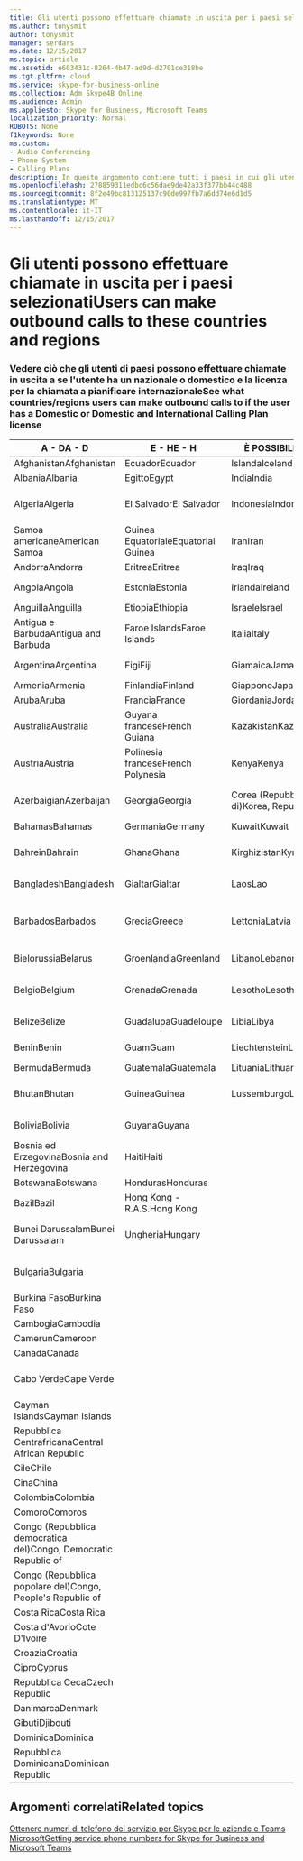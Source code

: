 ```yaml
---
title: Gli utenti possono effettuare chiamate in uscita per i paesi selezionati
ms.author: tonysmit
author: tonysmit
manager: serdars
ms.date: 12/15/2017
ms.topic: article
ms.assetid: e603431c-8264-4b47-ad9d-d2701ce318be
ms.tgt.pltfrm: cloud
ms.service: skype-for-business-online
ms.collection: Adm_Skype4B_Online
ms.audience: Admin
ms.appliesto: Skype for Business, Microsoft Teams
localization_priority: Normal
ROBOTS: None
f1keywords: None
ms.custom:
- Audio Conferencing
- Phone System
- Calling Plans
description: In questo argomento contiene tutti i paesi in cui gli utenti possono effettuare chiamate in uscita se dispongono di un piano di chiamata.
ms.openlocfilehash: 278859311edbc6c56dae9de42a33f377bb44c488
ms.sourcegitcommit: 8f2e49bc813125137c90de997fb7a6dd74e6d1d5
ms.translationtype: MT
ms.contentlocale: it-IT
ms.lasthandoff: 12/15/2017
---
```

# <a name="users-can-make-outbound-calls-to-these-countries-and-regions"></a><span data-ttu-id="8797c-103">Gli utenti possono effettuare chiamate in uscita per i paesi selezionati</span><span class="sxs-lookup"><span data-stu-id="8797c-103">Users can make outbound calls to these countries and regions</span></span>

### <a name="see-what-countriesregions-users-can-make-outbound-calls-to-if-the-user-has-a-domestic-or-domestic-and-international-calling-plan-license"></a><span data-ttu-id="8797c-104">Vedere ciò che gli utenti di paesi possono effettuare chiamate in uscita a se l'utente ha un nazionale o domestico e la licenza per la chiamata a pianificare internazionale</span><span class="sxs-lookup"><span data-stu-id="8797c-104">See what countries/regions users can make outbound calls to if the user has a Domestic or Domestic and International Calling Plan license</span></span>


|<span data-ttu-id="8797c-105">**A - D**</span><span class="sxs-lookup"><span data-stu-id="8797c-105">**A - D**</span></span>| <span data-ttu-id="8797c-106">**E - H**</span><span class="sxs-lookup"><span data-stu-id="8797c-106">**E - H**</span></span>|<span data-ttu-id="8797c-107">**È POSSIBILE - L**</span><span class="sxs-lookup"><span data-stu-id="8797c-107">**I - L**</span></span>|<span data-ttu-id="8797c-108">**M - O**</span><span class="sxs-lookup"><span data-stu-id="8797c-108">**M - O**</span></span>|<span data-ttu-id="8797c-109">**P - S**</span><span class="sxs-lookup"><span data-stu-id="8797c-109">**P - S**</span></span>|<span data-ttu-id="8797c-110">**T - Z**</span><span class="sxs-lookup"><span data-stu-id="8797c-110">**T - Z**</span></span>|
---|---|---|---|---|---|
|<span data-ttu-id="8797c-111">Afghanistan</span><span class="sxs-lookup"><span data-stu-id="8797c-111">Afghanistan</span></span>|<span data-ttu-id="8797c-112">Ecuador</span><span class="sxs-lookup"><span data-stu-id="8797c-112">Ecuador</span></span> |<span data-ttu-id="8797c-113">Islanda</span><span class="sxs-lookup"><span data-stu-id="8797c-113">Iceland</span></span> |<span data-ttu-id="8797c-114">Macao</span><span class="sxs-lookup"><span data-stu-id="8797c-114">Macau</span></span> |<span data-ttu-id="8797c-115">Pakistan</span><span class="sxs-lookup"><span data-stu-id="8797c-115">Pakistan</span></span> |<span data-ttu-id="8797c-116">Taiwan</span><span class="sxs-lookup"><span data-stu-id="8797c-116">Taiwan</span></span>   |
|<span data-ttu-id="8797c-117">Albania</span><span class="sxs-lookup"><span data-stu-id="8797c-117">Albania</span></span>|<span data-ttu-id="8797c-118">Egitto</span><span class="sxs-lookup"><span data-stu-id="8797c-118">Egypt</span></span> |<span data-ttu-id="8797c-119">India</span><span class="sxs-lookup"><span data-stu-id="8797c-119">India</span></span> |<span data-ttu-id="8797c-120">Macedonia</span><span class="sxs-lookup"><span data-stu-id="8797c-120">Macedonia</span></span> |<span data-ttu-id="8797c-121">Palau</span><span class="sxs-lookup"><span data-stu-id="8797c-121">Palau</span></span> |<span data-ttu-id="8797c-122">Tagikistan</span><span class="sxs-lookup"><span data-stu-id="8797c-122">Tajikistan</span></span>   |
|<span data-ttu-id="8797c-123">Algeria</span><span class="sxs-lookup"><span data-stu-id="8797c-123">Algeria</span></span>|<span data-ttu-id="8797c-124">El Salvador</span><span class="sxs-lookup"><span data-stu-id="8797c-124">El Salvador</span></span> |<span data-ttu-id="8797c-125">Indonesia</span><span class="sxs-lookup"><span data-stu-id="8797c-125">Indonesia</span></span> |<span data-ttu-id="8797c-126">Malawi</span><span class="sxs-lookup"><span data-stu-id="8797c-126">Malawi</span></span> |<span data-ttu-id="8797c-127">Autorità Palestinese</span><span class="sxs-lookup"><span data-stu-id="8797c-127">Palestinian Authority</span></span> |<span data-ttu-id="8797c-128">Tanzania (Repubblica unita di)</span><span class="sxs-lookup"><span data-stu-id="8797c-128">Tanzania, United Republic of</span></span>  |
|<span data-ttu-id="8797c-129">Samoa americane</span><span class="sxs-lookup"><span data-stu-id="8797c-129">American Samoa</span></span>|<span data-ttu-id="8797c-130">Guinea Equatoriale</span><span class="sxs-lookup"><span data-stu-id="8797c-130">Equatorial Guinea</span></span> |<span data-ttu-id="8797c-131">Iran</span><span class="sxs-lookup"><span data-stu-id="8797c-131">Iran</span></span> |<span data-ttu-id="8797c-132">Malesia</span><span class="sxs-lookup"><span data-stu-id="8797c-132">Malaysia</span></span> |<span data-ttu-id="8797c-133">Panama</span><span class="sxs-lookup"><span data-stu-id="8797c-133">Panama</span></span> | <span data-ttu-id="8797c-134">Thailandia</span><span class="sxs-lookup"><span data-stu-id="8797c-134">Thailand</span></span>   |
|<span data-ttu-id="8797c-135">Andorra</span><span class="sxs-lookup"><span data-stu-id="8797c-135">Andorra</span></span> |<span data-ttu-id="8797c-136">Eritrea</span><span class="sxs-lookup"><span data-stu-id="8797c-136">Eritrea</span></span> |<span data-ttu-id="8797c-137">Iraq</span><span class="sxs-lookup"><span data-stu-id="8797c-137">Iraq</span></span> |<span data-ttu-id="8797c-138">Mali</span><span class="sxs-lookup"><span data-stu-id="8797c-138">Mali</span></span> |<span data-ttu-id="8797c-139">Paraguay</span><span class="sxs-lookup"><span data-stu-id="8797c-139">Paraguay</span></span> |<span data-ttu-id="8797c-140">Togo</span><span class="sxs-lookup"><span data-stu-id="8797c-140">Togo</span></span>   |
|<span data-ttu-id="8797c-141">Angola</span><span class="sxs-lookup"><span data-stu-id="8797c-141">Angola</span></span> |<span data-ttu-id="8797c-142">Estonia</span><span class="sxs-lookup"><span data-stu-id="8797c-142">Estonia</span></span> |<span data-ttu-id="8797c-143">Irlanda</span><span class="sxs-lookup"><span data-stu-id="8797c-143">Ireland</span></span> |<span data-ttu-id="8797c-144">Malta</span><span class="sxs-lookup"><span data-stu-id="8797c-144">Malta</span></span> |<span data-ttu-id="8797c-145">Perù</span><span class="sxs-lookup"><span data-stu-id="8797c-145">Peru</span></span> | <span data-ttu-id="8797c-146">Trinidad e Tobago</span><span class="sxs-lookup"><span data-stu-id="8797c-146">Trinidad and Tobago</span></span>  |
|<span data-ttu-id="8797c-147">Anguilla</span><span class="sxs-lookup"><span data-stu-id="8797c-147">Anguilla</span></span> |<span data-ttu-id="8797c-148">Etiopia</span><span class="sxs-lookup"><span data-stu-id="8797c-148">Ethiopia</span></span> |<span data-ttu-id="8797c-149">Israele</span><span class="sxs-lookup"><span data-stu-id="8797c-149">Israel</span></span> |<span data-ttu-id="8797c-150">Marshall</span><span class="sxs-lookup"><span data-stu-id="8797c-150">Marshall Islands</span></span> | <span data-ttu-id="8797c-151">Filippine</span><span class="sxs-lookup"><span data-stu-id="8797c-151">Philippines</span></span> | <span data-ttu-id="8797c-152">Turchia</span><span class="sxs-lookup"><span data-stu-id="8797c-152">Turkey</span></span> |
|<span data-ttu-id="8797c-153">Antigua e Barbuda</span><span class="sxs-lookup"><span data-stu-id="8797c-153">Antigua and Barbuda</span></span> | <span data-ttu-id="8797c-154">Faroe Islands</span><span class="sxs-lookup"><span data-stu-id="8797c-154">Faroe Islands</span></span> |<span data-ttu-id="8797c-155">Italia</span><span class="sxs-lookup"><span data-stu-id="8797c-155">Italy</span></span> |<span data-ttu-id="8797c-156">Martinica</span><span class="sxs-lookup"><span data-stu-id="8797c-156">Martinique</span></span> |<span data-ttu-id="8797c-157">Polonia</span><span class="sxs-lookup"><span data-stu-id="8797c-157">Poland</span></span> |<span data-ttu-id="8797c-158">Turkmenistan</span><span class="sxs-lookup"><span data-stu-id="8797c-158">Turkmenistan</span></span> |
|<span data-ttu-id="8797c-159">Argentina</span><span class="sxs-lookup"><span data-stu-id="8797c-159">Argentina</span></span>|<span data-ttu-id="8797c-160">Figi</span><span class="sxs-lookup"><span data-stu-id="8797c-160">Fiji</span></span> |<span data-ttu-id="8797c-161">Giamaica</span><span class="sxs-lookup"><span data-stu-id="8797c-161">Jamaica</span></span> |<span data-ttu-id="8797c-162">Mauritius</span><span class="sxs-lookup"><span data-stu-id="8797c-162">Mauritius</span></span> |<span data-ttu-id="8797c-163">Portogallo</span><span class="sxs-lookup"><span data-stu-id="8797c-163">Portugal</span></span> |<span data-ttu-id="8797c-164">Turks e Caicos</span><span class="sxs-lookup"><span data-stu-id="8797c-164">Turks and Caicos</span></span>   |
|<span data-ttu-id="8797c-165">Armenia</span><span class="sxs-lookup"><span data-stu-id="8797c-165">Armenia</span></span> |<span data-ttu-id="8797c-166">Finlandia</span><span class="sxs-lookup"><span data-stu-id="8797c-166">Finland</span></span> |<span data-ttu-id="8797c-167">Giappone</span><span class="sxs-lookup"><span data-stu-id="8797c-167">Japan</span></span> |<span data-ttu-id="8797c-168">Mayotte</span><span class="sxs-lookup"><span data-stu-id="8797c-168">Mayotte</span></span> | <span data-ttu-id="8797c-169">Portorico</span><span class="sxs-lookup"><span data-stu-id="8797c-169">Puerto Rico</span></span> |<span data-ttu-id="8797c-170">Uganda</span><span class="sxs-lookup"><span data-stu-id="8797c-170">Uganda</span></span>  |
|<span data-ttu-id="8797c-171">Aruba</span><span class="sxs-lookup"><span data-stu-id="8797c-171">Aruba</span></span> |<span data-ttu-id="8797c-172">Francia</span><span class="sxs-lookup"><span data-stu-id="8797c-172">France</span></span> |<span data-ttu-id="8797c-173">Giordania</span><span class="sxs-lookup"><span data-stu-id="8797c-173">Jordan</span></span> |<span data-ttu-id="8797c-174">Messico</span><span class="sxs-lookup"><span data-stu-id="8797c-174">Mexico</span></span> |<span data-ttu-id="8797c-175">Qatar</span><span class="sxs-lookup"><span data-stu-id="8797c-175">Qatar</span></span> | <span data-ttu-id="8797c-176">Ucraina</span><span class="sxs-lookup"><span data-stu-id="8797c-176">Ukraine</span></span>   |
|<span data-ttu-id="8797c-177">Australia</span><span class="sxs-lookup"><span data-stu-id="8797c-177">Australia</span></span> |<span data-ttu-id="8797c-178">Guyana francese</span><span class="sxs-lookup"><span data-stu-id="8797c-178">French Guiana</span></span> |<span data-ttu-id="8797c-179">Kazakistan</span><span class="sxs-lookup"><span data-stu-id="8797c-179">Kazakhstan</span></span> |<span data-ttu-id="8797c-180">Micronesia</span><span class="sxs-lookup"><span data-stu-id="8797c-180">Micronesia</span></span> |<span data-ttu-id="8797c-181">Riunione</span><span class="sxs-lookup"><span data-stu-id="8797c-181">Reunion</span></span> |<span data-ttu-id="8797c-182">Emirati Arabi Uniti (E.A.U.)</span><span class="sxs-lookup"><span data-stu-id="8797c-182">United Arab Emirates (U.A.E)</span></span>  |
|<span data-ttu-id="8797c-183">Austria</span><span class="sxs-lookup"><span data-stu-id="8797c-183">Austria</span></span> |<span data-ttu-id="8797c-184">Polinesia francese</span><span class="sxs-lookup"><span data-stu-id="8797c-184">French Polynesia</span></span> |<span data-ttu-id="8797c-185">Kenya</span><span class="sxs-lookup"><span data-stu-id="8797c-185">Kenya</span></span> |<span data-ttu-id="8797c-186">Moldavia (Repubblica di)</span><span class="sxs-lookup"><span data-stu-id="8797c-186">Moldova, Republic of</span></span> |<span data-ttu-id="8797c-187">Romania</span><span class="sxs-lookup"><span data-stu-id="8797c-187">Romania</span></span> |<span data-ttu-id="8797c-188">Regno Unito</span><span class="sxs-lookup"><span data-stu-id="8797c-188">United Kingdom (U.K.)</span></span> |
|<span data-ttu-id="8797c-189">Azerbaigian</span><span class="sxs-lookup"><span data-stu-id="8797c-189">Azerbaijan</span></span> |<span data-ttu-id="8797c-190">Georgia</span><span class="sxs-lookup"><span data-stu-id="8797c-190">Georgia</span></span> |<span data-ttu-id="8797c-191">Corea (Repubblica di)</span><span class="sxs-lookup"><span data-stu-id="8797c-191">Korea, Republic of</span></span> |<span data-ttu-id="8797c-192">Monaco</span><span class="sxs-lookup"><span data-stu-id="8797c-192">Monaco</span></span> | <span data-ttu-id="8797c-193">Federazione Russa</span><span class="sxs-lookup"><span data-stu-id="8797c-193">Russian Federation</span></span> |<span data-ttu-id="8797c-194">Stati Uniti</span><span class="sxs-lookup"><span data-stu-id="8797c-194">United States (U.S.)</span></span>  |
|<span data-ttu-id="8797c-195">Bahamas</span><span class="sxs-lookup"><span data-stu-id="8797c-195">Bahamas</span></span> |<span data-ttu-id="8797c-196">Germania</span><span class="sxs-lookup"><span data-stu-id="8797c-196">Germany</span></span> |<span data-ttu-id="8797c-197">Kuwait</span><span class="sxs-lookup"><span data-stu-id="8797c-197">Kuwait</span></span> |<span data-ttu-id="8797c-198">Mongolia</span><span class="sxs-lookup"><span data-stu-id="8797c-198">Mongolia</span></span> |<span data-ttu-id="8797c-199">Ruanda</span><span class="sxs-lookup"><span data-stu-id="8797c-199">Rwanda</span></span> | <span data-ttu-id="8797c-200">Uruguay</span><span class="sxs-lookup"><span data-stu-id="8797c-200">Uruguay</span></span> |
|<span data-ttu-id="8797c-201">Bahrein</span><span class="sxs-lookup"><span data-stu-id="8797c-201">Bahrain</span></span> |<span data-ttu-id="8797c-202">Ghana</span><span class="sxs-lookup"><span data-stu-id="8797c-202">Ghana</span></span> |<span data-ttu-id="8797c-203">Kirghizistan</span><span class="sxs-lookup"><span data-stu-id="8797c-203">Kyrgyzstan</span></span> |<span data-ttu-id="8797c-204">Montenegro</span><span class="sxs-lookup"><span data-stu-id="8797c-204">Montenegro</span></span> | <span data-ttu-id="8797c-205">Saint Kitts and Nevis</span><span class="sxs-lookup"><span data-stu-id="8797c-205">Saint Kitts and Nevis</span></span> |<span data-ttu-id="8797c-206">Uzbekistan</span><span class="sxs-lookup"><span data-stu-id="8797c-206">Uzbekistan</span></span>  |
|<span data-ttu-id="8797c-207">Bangladesh</span><span class="sxs-lookup"><span data-stu-id="8797c-207">Bangladesh</span></span> |<span data-ttu-id="8797c-208">Gialtar</span><span class="sxs-lookup"><span data-stu-id="8797c-208">Gialtar</span></span> |<span data-ttu-id="8797c-209">Laos</span><span class="sxs-lookup"><span data-stu-id="8797c-209">Lao</span></span> |<span data-ttu-id="8797c-210">Montserrat</span><span class="sxs-lookup"><span data-stu-id="8797c-210">Montserrat</span></span> | <span data-ttu-id="8797c-211">Saint Lucia</span><span class="sxs-lookup"><span data-stu-id="8797c-211">Saint Lucia</span></span> |<span data-ttu-id="8797c-212">Città del Vaticano</span><span class="sxs-lookup"><span data-stu-id="8797c-212">Vatican City State</span></span>  |
|<span data-ttu-id="8797c-213">Barbados</span><span class="sxs-lookup"><span data-stu-id="8797c-213">Barbados</span></span> |<span data-ttu-id="8797c-214">Grecia</span><span class="sxs-lookup"><span data-stu-id="8797c-214">Greece</span></span> |<span data-ttu-id="8797c-215">Lettonia</span><span class="sxs-lookup"><span data-stu-id="8797c-215">Latvia</span></span> |<span data-ttu-id="8797c-216">Marocco</span><span class="sxs-lookup"><span data-stu-id="8797c-216">Morocco</span></span> |<span data-ttu-id="8797c-217">Saint Vincent e Grenadine</span><span class="sxs-lookup"><span data-stu-id="8797c-217">Saint Vincent and the Grenadines</span></span> |<span data-ttu-id="8797c-218">Venezuela</span><span class="sxs-lookup"><span data-stu-id="8797c-218">Venezuela</span></span>   |
|<span data-ttu-id="8797c-219">Bielorussia</span><span class="sxs-lookup"><span data-stu-id="8797c-219">Belarus</span></span> |<span data-ttu-id="8797c-220">Groenlandia</span><span class="sxs-lookup"><span data-stu-id="8797c-220">Greenland</span></span> |<span data-ttu-id="8797c-221">Libano</span><span class="sxs-lookup"><span data-stu-id="8797c-221">Lebanon</span></span> |<span data-ttu-id="8797c-222">Mozambico</span><span class="sxs-lookup"><span data-stu-id="8797c-222">Mozambique</span></span> | <span data-ttu-id="8797c-223">San Marino</span><span class="sxs-lookup"><span data-stu-id="8797c-223">San Marino</span></span> |<span data-ttu-id="8797c-224">Vietnam</span><span class="sxs-lookup"><span data-stu-id="8797c-224">Viet Nam</span></span>  |
|<span data-ttu-id="8797c-225">Belgio</span><span class="sxs-lookup"><span data-stu-id="8797c-225">Belgium</span></span> |<span data-ttu-id="8797c-226">Grenada</span><span class="sxs-lookup"><span data-stu-id="8797c-226">Grenada</span></span> |<span data-ttu-id="8797c-227">Lesotho</span><span class="sxs-lookup"><span data-stu-id="8797c-227">Lesotho</span></span> |<span data-ttu-id="8797c-228">Myanmar</span><span class="sxs-lookup"><span data-stu-id="8797c-228">Myanmar</span></span> | <span data-ttu-id="8797c-229">Arabia Saudita (المملكة العربية السعودية)</span><span class="sxs-lookup"><span data-stu-id="8797c-229">Saudi Arabia</span></span> | <span data-ttu-id="8797c-230">Isole Vergini (britanniche)</span><span class="sxs-lookup"><span data-stu-id="8797c-230">Virgin Islands (British)</span></span> |
|<span data-ttu-id="8797c-231">Belize</span><span class="sxs-lookup"><span data-stu-id="8797c-231">Belize</span></span> |<span data-ttu-id="8797c-232">Guadalupa</span><span class="sxs-lookup"><span data-stu-id="8797c-232">Guadeloupe</span></span> |<span data-ttu-id="8797c-233">Libia</span><span class="sxs-lookup"><span data-stu-id="8797c-233">Libya</span></span> |<span data-ttu-id="8797c-234">Namibia</span><span class="sxs-lookup"><span data-stu-id="8797c-234">Namibia</span></span> |<span data-ttu-id="8797c-235">Senegal</span><span class="sxs-lookup"><span data-stu-id="8797c-235">Senegal</span></span> | <span data-ttu-id="8797c-236">Isole Vergini (USA)</span><span class="sxs-lookup"><span data-stu-id="8797c-236">Virgin Islands (U.S.)</span></span>  |
|<span data-ttu-id="8797c-237">Benin</span><span class="sxs-lookup"><span data-stu-id="8797c-237">Benin</span></span> |<span data-ttu-id="8797c-238">Guam</span><span class="sxs-lookup"><span data-stu-id="8797c-238">Guam</span></span> |<span data-ttu-id="8797c-239">Liechtenstein</span><span class="sxs-lookup"><span data-stu-id="8797c-239">Liechtenstein</span></span> |<span data-ttu-id="8797c-240">Nepal</span><span class="sxs-lookup"><span data-stu-id="8797c-240">Nepal</span></span> | <span data-ttu-id="8797c-241">Serbia</span><span class="sxs-lookup"><span data-stu-id="8797c-241">Serbia</span></span> | <span data-ttu-id="8797c-242">Isole Wallis e Futuna</span><span class="sxs-lookup"><span data-stu-id="8797c-242">Wallis and Futuna Islands</span></span>  |
|<span data-ttu-id="8797c-243">Bermuda</span><span class="sxs-lookup"><span data-stu-id="8797c-243">Bermuda</span></span> |<span data-ttu-id="8797c-244">Guatemala</span><span class="sxs-lookup"><span data-stu-id="8797c-244">Guatemala</span></span> |<span data-ttu-id="8797c-245">Lituania</span><span class="sxs-lookup"><span data-stu-id="8797c-245">Lithuania</span></span> |<span data-ttu-id="8797c-246">Paesi Bassi</span><span class="sxs-lookup"><span data-stu-id="8797c-246">Netherlands</span></span> |<span data-ttu-id="8797c-247">Singapore</span><span class="sxs-lookup"><span data-stu-id="8797c-247">Singapore</span></span> |<span data-ttu-id="8797c-248">Yemen</span><span class="sxs-lookup"><span data-stu-id="8797c-248">Yemen</span></span> |
|<span data-ttu-id="8797c-249">Bhutan</span><span class="sxs-lookup"><span data-stu-id="8797c-249">Bhutan</span></span> |<span data-ttu-id="8797c-250">Guinea</span><span class="sxs-lookup"><span data-stu-id="8797c-250">Guinea</span></span> |<span data-ttu-id="8797c-251">Lussemburgo</span><span class="sxs-lookup"><span data-stu-id="8797c-251">Luxembourg</span></span> |<span data-ttu-id="8797c-252">Antille olandesi</span><span class="sxs-lookup"><span data-stu-id="8797c-252">Netherlands Antilles</span></span> |<span data-ttu-id="8797c-253">Slovacchia</span><span class="sxs-lookup"><span data-stu-id="8797c-253">Slovakia</span></span> |<span data-ttu-id="8797c-254">Zambia</span><span class="sxs-lookup"><span data-stu-id="8797c-254">Zambia</span></span>  |
|<span data-ttu-id="8797c-255">Bolivia</span><span class="sxs-lookup"><span data-stu-id="8797c-255">Bolivia</span></span> |<span data-ttu-id="8797c-256">Guyana</span><span class="sxs-lookup"><span data-stu-id="8797c-256">Guyana</span></span>| |<span data-ttu-id="8797c-257">Nuova Caledonia</span><span class="sxs-lookup"><span data-stu-id="8797c-257">New Caledonia</span></span> |<span data-ttu-id="8797c-258">Slovenia</span><span class="sxs-lookup"><span data-stu-id="8797c-258">Slovenia</span></span> |<span data-ttu-id="8797c-259">Zimbabwe</span><span class="sxs-lookup"><span data-stu-id="8797c-259">Zimbabwe</span></span> |
|<span data-ttu-id="8797c-260">Bosnia ed Erzegovina</span><span class="sxs-lookup"><span data-stu-id="8797c-260">Bosnia and Herzegovina</span></span> |<span data-ttu-id="8797c-261">Haiti</span><span class="sxs-lookup"><span data-stu-id="8797c-261">Haiti</span></span> ||<span data-ttu-id="8797c-262">Nuova Zelanda</span><span class="sxs-lookup"><span data-stu-id="8797c-262">New Zealand</span></span> |<span data-ttu-id="8797c-263">Sudafrica</span><span class="sxs-lookup"><span data-stu-id="8797c-263">South Africa</span></span> | 
|<span data-ttu-id="8797c-264">Botswana</span><span class="sxs-lookup"><span data-stu-id="8797c-264">Botswana</span></span> |<span data-ttu-id="8797c-265">Honduras</span><span class="sxs-lookup"><span data-stu-id="8797c-265">Honduras</span></span> ||<span data-ttu-id="8797c-266">Nicaragua</span><span class="sxs-lookup"><span data-stu-id="8797c-266">Nicaragua</span></span> |<span data-ttu-id="8797c-267">Spagna</span><span class="sxs-lookup"><span data-stu-id="8797c-267">Spain</span></span> |
|<span data-ttu-id="8797c-268">Bazil</span><span class="sxs-lookup"><span data-stu-id="8797c-268">Bazil</span></span> |<span data-ttu-id="8797c-269">Hong Kong - R.A.S.</span><span class="sxs-lookup"><span data-stu-id="8797c-269">Hong Kong</span></span> ||<span data-ttu-id="8797c-270">Niger</span><span class="sxs-lookup"><span data-stu-id="8797c-270">Niger</span></span> |<span data-ttu-id="8797c-271">Sri Lanka</span><span class="sxs-lookup"><span data-stu-id="8797c-271">Sri Lanka</span></span> | 
|<span data-ttu-id="8797c-272">Bunei Darussalam</span><span class="sxs-lookup"><span data-stu-id="8797c-272">Bunei Darussalam</span></span> |<span data-ttu-id="8797c-273">Ungheria</span><span class="sxs-lookup"><span data-stu-id="8797c-273">Hungary</span></span> ||<span data-ttu-id="8797c-274">Nigeria</span><span class="sxs-lookup"><span data-stu-id="8797c-274">Nigeria</span></span> |<span data-ttu-id="8797c-275">St. Pierre e Miquelon</span><span class="sxs-lookup"><span data-stu-id="8797c-275">St. Pierre and Miquelon</span></span> | 
|<span data-ttu-id="8797c-276">Bulgaria</span><span class="sxs-lookup"><span data-stu-id="8797c-276">Bulgaria</span></span> |||<span data-ttu-id="8797c-277">Isole Marianne Settentrionali</span><span class="sxs-lookup"><span data-stu-id="8797c-277">Northern Mariana Islands</span></span> |<span data-ttu-id="8797c-278">Sudan</span><span class="sxs-lookup"><span data-stu-id="8797c-278">Sudan</span></span> |
|<span data-ttu-id="8797c-279">Burkina Faso</span><span class="sxs-lookup"><span data-stu-id="8797c-279">Burkina Faso</span></span> |||<span data-ttu-id="8797c-280">Norvegia</span><span class="sxs-lookup"><span data-stu-id="8797c-280">Norway</span></span> |<span data-ttu-id="8797c-281">Suriname</span><span class="sxs-lookup"><span data-stu-id="8797c-281">Suriname</span></span> |
|<span data-ttu-id="8797c-282">Cambogia</span><span class="sxs-lookup"><span data-stu-id="8797c-282">Cambodia</span></span> |||<span data-ttu-id="8797c-283">Oman</span><span class="sxs-lookup"><span data-stu-id="8797c-283">Oman</span></span> |<span data-ttu-id="8797c-284">Swaziland</span><span class="sxs-lookup"><span data-stu-id="8797c-284">Swaziland</span></span> | 
|<span data-ttu-id="8797c-285">Camerun</span><span class="sxs-lookup"><span data-stu-id="8797c-285">Cameroon</span></span> ||||<span data-ttu-id="8797c-286">Svezia</span><span class="sxs-lookup"><span data-stu-id="8797c-286">Sweden</span></span> |
|<span data-ttu-id="8797c-287">Canada</span><span class="sxs-lookup"><span data-stu-id="8797c-287">Canada</span></span> ||||<span data-ttu-id="8797c-288">Svizzera</span><span class="sxs-lookup"><span data-stu-id="8797c-288">Switzerland</span></span> | 
|<span data-ttu-id="8797c-289">Cabo Verde</span><span class="sxs-lookup"><span data-stu-id="8797c-289">Cape Verde</span></span> ||||<span data-ttu-id="8797c-290">Repubblica Araba di Siria</span><span class="sxs-lookup"><span data-stu-id="8797c-290">Syrian Arab Republic</span></span> |
|<span data-ttu-id="8797c-291">Cayman Islands</span><span class="sxs-lookup"><span data-stu-id="8797c-291">Cayman Islands</span></span> |
|<span data-ttu-id="8797c-292">Repubblica Centrafricana</span><span class="sxs-lookup"><span data-stu-id="8797c-292">Central African Republic</span></span> |
|<span data-ttu-id="8797c-293">Cile</span><span class="sxs-lookup"><span data-stu-id="8797c-293">Chile</span></span> |
|<span data-ttu-id="8797c-294">Cina</span><span class="sxs-lookup"><span data-stu-id="8797c-294">China</span></span> |
|<span data-ttu-id="8797c-295">Colombia</span><span class="sxs-lookup"><span data-stu-id="8797c-295">Colombia</span></span> |
|<span data-ttu-id="8797c-296">Comoro</span><span class="sxs-lookup"><span data-stu-id="8797c-296">Comoros</span></span> |
|<span data-ttu-id="8797c-297">Congo (Repubblica democratica del)</span><span class="sxs-lookup"><span data-stu-id="8797c-297">Congo, Democratic Republic of</span></span> |
|<span data-ttu-id="8797c-298">Congo (Repubblica popolare del)</span><span class="sxs-lookup"><span data-stu-id="8797c-298">Congo, People's Republic of</span></span> |
|<span data-ttu-id="8797c-299">Costa Rica</span><span class="sxs-lookup"><span data-stu-id="8797c-299">Costa Rica</span></span> |
|<span data-ttu-id="8797c-300">Costa d'Avorio</span><span class="sxs-lookup"><span data-stu-id="8797c-300">Cote D'Ivoire</span></span> |
|<span data-ttu-id="8797c-301">Croazia</span><span class="sxs-lookup"><span data-stu-id="8797c-301">Croatia</span></span> |
|<span data-ttu-id="8797c-302">Cipro</span><span class="sxs-lookup"><span data-stu-id="8797c-302">Cyprus</span></span> |
|<span data-ttu-id="8797c-303">Repubblica Ceca</span><span class="sxs-lookup"><span data-stu-id="8797c-303">Czech Republic</span></span> |
|<span data-ttu-id="8797c-304">Danimarca</span><span class="sxs-lookup"><span data-stu-id="8797c-304">Denmark</span></span> |
|<span data-ttu-id="8797c-305">Gibuti</span><span class="sxs-lookup"><span data-stu-id="8797c-305">Djibouti</span></span> |
|<span data-ttu-id="8797c-306">Dominica</span><span class="sxs-lookup"><span data-stu-id="8797c-306">Dominica</span></span> |
|<span data-ttu-id="8797c-307">Repubblica Dominicana</span><span class="sxs-lookup"><span data-stu-id="8797c-307">Dominican Republic</span></span> |

## <a name="related-topics"></a><span data-ttu-id="8797c-308">Argomenti correlati</span><span class="sxs-lookup"><span data-stu-id="8797c-308">Related topics</span></span>

[<span data-ttu-id="8797c-309">Ottenere numeri di telefono del servizio per Skype per le aziende e Teams Microsoft</span><span class="sxs-lookup"><span data-stu-id="8797c-309">Getting service phone numbers for Skype for Business and Microsoft Teams</span></span>](../what-is-phone-system-in-office-365/getting-service-phone-numbers.md)

